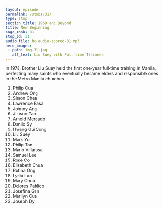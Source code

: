 ```yaml
---
layout: episode
permalink: /stops/31/
type: stop
section_title: 1969 and Beyond
title: New Beginning
page_rank: 31
stop_id: 31
audio_file: hc-audio-scored-31.mp3
hero_images:
 - path: img-31.jpg
   alt_text: Liu Suey with Full-time Trainees
---
```


In 1978, Brother Liu Suey held the first one-year full-time training in Manila, perfecting many saints who eventually became elders and responsible ones in the Metro Manila churches.

1. Philip Cua
2. Andrew Ong
3. Simon Chen
4. Lawrence Basa
5. Johnny Ang
6. Jimson Tan
7. Arnold Mercado
8. Danilo Sy
9. Hwang Gui Seng
10. Liu Suey
11. Mark Yu
12. Philip Tan
13. Mario Villarosa
14. Samuel Lee
15. Rose Co
16. Elizabeth Chua
17. Rufina Ong
18. Lydia Lao
19. Mary Chua
20. Dolores Pablico
21. Josefina Gan
22. Marilyn Cua
23. Joseph Dy

<!---

-->

<!--- TRANSCRIPT
In 1978, Brother Liu Suey held the first one-year full-time training in Manila, perfecting many saints who eventually became elders and responsible ones in the Metro Manila churches.
-->